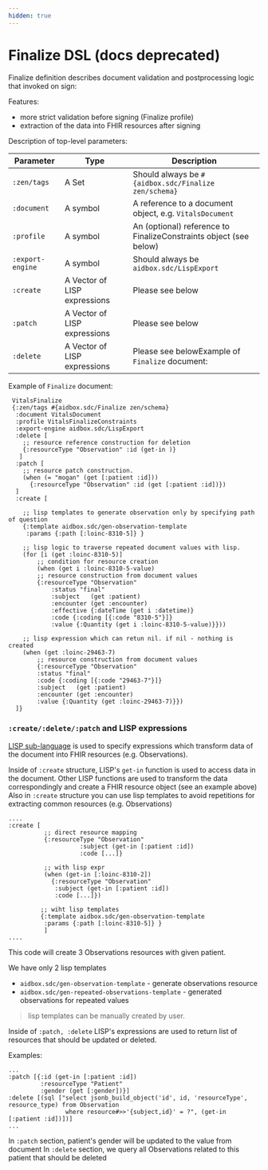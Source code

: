 ```yaml
---
hidden: true
---
```


# Finalize DSL (docs deprecated)

Finalize definition describes document validation and postprocessing logic that invoked on sign:

Features:

* more strict validation before signing (Finalize profile)
* extraction of the data into FHIR resources after signing

Description of top-level parameters:

| Parameter        | Type                         | Description                                                       |
| ---------------- | ---------------------------- | ----------------------------------------------------------------- |
| `:zen/tags`      | A Set                        | Should always be `#{aidbox.sdc/Finalize zen/schema}`              |
| `:document`      | A symbol                     | A reference to a document object, e.g. `VitalsDocument`           |
| `:profile`       | A symbol                     | An (optional) reference to FinalizeConstraints object (see below) |
| `:export-engine` | A symbol                     | Should always be `aidbox.sdc/LispExport`                          |
| `:create`        | A Vector of LISP expressions | Please see below                                                  |
| `:patch`         | A Vector of LISP expressions | Please see below                                                  |
| `:delete`        | A Vector of LISP expressions | Please see belowExample of `Finalize` document:                   |

Example of `Finalize` document:

```
 VitalsFinalize
 {:zen/tags #{aidbox.sdc/Finalize zen/schema}
  :document VitalsDocument
  :profile VitalsFinalizeConstraints
  :export-engine aidbox.sdc/LispExport
  :delete [
    ;; resource reference construction for deletion 
    {:resourceType "Observation" :id (get-in )}
   ]
  :patch [
    ;; resource patch construction.
    (when (= "mogan" (get [:patient :id]))
      {:resourceType "Observation" :id (get [:patient :id])})
  ]
  :create [

    ;; lisp templates to generate observation only by specifying path of question
    {:template aidbox.sdc/gen-observation-template
     :params {:path [:loinc-8310-5]} }

    ;; lisp logic to traverse repeated document values with lisp.
    (for [i (get :loinc-8310-5)]
        ;; condition for resource creation
        (when (get i :loinc-8310-5-value)
        ;; resource construction from document values
        {:resourceType "Observation"
            :status "final"
            :subject   (get :patient)
            :encounter (get :encounter)
            :effective {:dateTime (get i :datetime)}
            :code {:coding [{:code "8310-5"}]}
            :value {:Quantity (get i :loinc-8310-5-value)}}))

    ;; lisp expression which can retun nil. if nil - nothing is created
    (when (get :loinc-29463-7)
        ;; resource construction from document values
        {:resourceType "Observation"
        :status "final"
        :code {:coding [{:code "29463-7"}]}
        :subject   (get :patient)
        :encounter (get :encounter)
        :value {:Quantity (get :loinc-29463-7)}})
  ]}
```

### `:create/:delete/:patch` and LISP expressions

[LISP sub-language](lisp-docs-deprecated.md) is used to specify expressions which transform data of the document into FHIR resources (e.g. Observations).

Inside of `:create` structure, LISP's `get-in` function is used to access data in the document. Other LISP functions are used to transform the data correspondingly and create a FHIR resource object (see an example above) Also in `:create` structure you can use lisp templates to avoid repetitions for extracting common resources (e.g. Observations)

```
....
:create [
          ;; direct resource mapping
          {:resourceType "Observation"
                    :subject (get-in [:patient :id])
                    :code [...]}

          ;; with lisp expr
          (when (get-in [:loinc-8310-2])
            {:resourceType "Observation"
             :subject (get-in [:patient :id])
             :code [...]})

         ;; wiht lisp templates
         {:template aidbox.sdc/gen-observation-template
          :params {:path [:loinc-8310-5]} }
          ]
....
```

This code will create 3 Observations resources with given patient.

We have only 2 lisp templates

* `aidbox.sdc/gen-observation-template` - generate observations resource
* `aidbox.sdc/gen-repeated-observations-template` - generated observations for repeated values

> lisp templates can be manually created by user.

Inside of `:patch, :delete` LISP's expressions are used to return list of resources that should be updated or deleted.

Examples:

```
...
:patch [{:id (get-in [:patient :id])
         :resourceType "Patient"
         :gender (get [:gender])}]
:delete [(sql ["select jsonb_build_object('id', id, 'resourceType', resource_type) from Observation
                where resource#>>'{subject,id}' = ?", (get-in [:patient :id])])]
...
```

In `:patch` section, patient's gender will be updated to the value from document In `:delete` section, we query all Observations related to this patient that should be deleted
